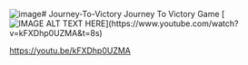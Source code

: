 ![image](https://github.com/EmirHanMamak/Journey-To-Victory/assets/65842327/7d506298-0fc9-4584-acb4-a48d37d81ce5)# Journey-To-Victory
Journey To Victory Game
[![IMAGE ALT TEXT HERE]([https://img.youtube.com/vi/YOUTUBE_VIDEO_ID_HERE/0.jpg](https://i9.ytimg.com/vi_webp/kFXDhp0UZMA/maxresdefault.webp?v=64e67647&sqp=COyEsacG&rs=AOn4CLBu7SBZ3KTtvVMxgPu_7l2kLwE0IQ)https://i9.ytimg.com/vi_webp/kFXDhp0UZMA/maxresdefault.webp?v=64e67647&sqp=COyEsacG&rs=AOn4CLBu7SBZ3KTtvVMxgPu_7l2kLwE0IQ)](https://www.youtube.com/watch?v=kFXDhp0UZMA&t=8s)

https://youtu.be/kFXDhp0UZMA
